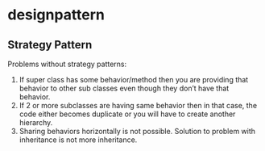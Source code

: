 # designpattern

## Strategy Pattern
Problems without strategy patterns:
1. If super class has some behavior/method then you are providing that behavior to other sub classes even though they don’t have that behavior.
2. If 2 or more subclasses are having same behavior then in that case, the code either becomes duplicate or you will have to create another hierarchy.
3. Sharing behaviors horizontally is not possible. Solution to problem with inheritance is not more inheritance.
